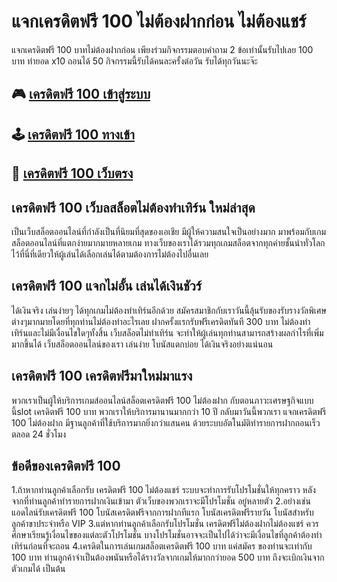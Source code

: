 # แจกเครดิตฟรี 100 ไม่ต้องฝากก่อน ไม่ต้องแชร์

แจกเครดิตฟรี 100 บาทไม่ต้องฝากก่อน เพียงร่วมกิจกรรมตอบคำถาม 2 ข้อเท่านั้นรับไปเลย 100 บาท ทำยอด x10 ถอนได้ 50 กิจกรรมนี้รับได้คนละครั้งต่อวัน รับได้ทุกวันนะจ๊ะ

## 🎮 [เครดิตฟรี 100 เข้าสู่ระบบ](https://allwingame.jwallet.link/)
## 🕹️ [เครดิตฟรี 100 ทางเข้า](https://allwingame.jwallet.link/)
## 🎰 [เครดิตฟรี 100 เว็บตรง](https://allwingame.jwallet.link/)

##  เครดิตฟรี 100 เว็บลสล็อตไม่ต้องทำเทิร์น ใหม่ล่าสุด

เป็นเว็บสล็อตออนไลน์ที่กำลังเป็นที่นิยมที่สุดของเอเชีย มีผู้ให้ความสนใจเป็นอย่างมาก มาพร้อมกับเกมสล็อตออนไลน์ที่แตกง่ายมากมายหลายเกม ทางเว็บของเราได้รวมทุกเกมสล็อตจากทุกค่ายชั้นนำทั่วโลกไว้ที่นี่ที่เดียวให้ผู้เล่นได้เลือกเล่นได้ตามต้องการไม่ต้องไปอื่นเลย


##  เครดิตฟรี 100 แจกไม่อั้น เล่นได้เงินชัวร์

ได้เงินจริง เล่นง่ายๆ ได้ทุกเกมไม่ต้องทำเทิร์นอีกด้วย สมัครสมาชิกกับเราวันนี้ลุ้นรับของรับรางวัลพิเศษต่างๆมากมายโดยที่ทุกท่านไม่ต้องทำอะไรเลย ฝากครั้งแรกรับฟรีเครดิตทันที 300 บาท ไม่ต้องทำเทิร์นและไม่มีเงื่อนไขใดๆทั้งสิ้น เว็บสล็อตไม่ทำเทิร์น จะทำให้ผู้เล่นทุกท่านสามารถสร้างผลกำไรที่เพิ่มมากขึ้นได้ เว็บสล็อตออนไลน์ของเรา เล่นง่าย โบนัสแตกบ่อย ได้เงินจริงอย่างแน่นอน


##  เครดิตฟรี 100 เครดิตฟรีมาใหม่มาแรง

พวกเราเป็นผู้ให้บริการเกมส์ออนไลน์สล็อตเครดิตฟรี 100 ไม่ต้องฝาก กับตอนภาวะเศรษฐกิจแบบนี้slot เครดิตฟรี 100 บาท พวกเราให้บริการมานานมากกว่า 10 ปี กลับมาวันนี้พวกเรา แจกเครดิตฟรี 100 ไม่ต้องฝาก มีฐานลูกค้าที่ใช้บริการมากยิ่งกว่าแสนคน ด้วยระบบอัตโนมัติทำรายการฝากถอนเร็วตลอด 24 ชั่วโมง


## ข้อดีของเครดิตฟรี 100

1.ถ้าหากท่านลูกค้าเลือกรับ เครดิตฟรี 100 ไม่ต้องแชร์ ระบบจะทำการรับโปรโมชั่นให้ทุกคราว หลังจากที่ท่านลูกค้าทำรายการฝากเงินเข้ามา ตัวเว็บของพวกเราจะมีโปรโมชั่น อยู่หลายตัว
2.อย่างเช่น แอดไลน์รับเครดิตฟรี 100 โบนัสเครดิตฟรีจากการฝากทีแรก โบนัสเครดิตฟรีรายวัน โบนัสสำหรับลูกค้าขาประจำหรือ VIP
3.แต่หากท่านลูกค้าเลือกรับโปรโมชั่น เครดิตฟรีไม่ต้องฝากไม่ต้องแชร์ ควรศึกษาเรียนรู้เงื่อนไขของแต่ละตัวโปรโมชั่น บางโปรโมชั่นอาจจะเป็นไปได้ว่าจะมีเงื่อนไขที่ลูกค้าต้องทำเทิร์นก่อนที่จะถอน
4.เครดิตในการเล่นเกมสล็อตเครดิตฟรี 100 บาท แค่สมัคร ของท่านจะเท่ากับ 100 บาท ท่านลูกค้าจำเป็นต้องพนันหรือได้รางวัลจากเกมให้มากกว่ายอด 500 บาท ถึงจะเบิกเงินจากตัวเกมได้ เป็นต้น
